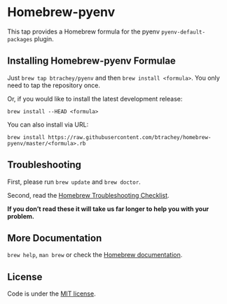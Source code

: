 # Homebrew-pyenv

This tap provides a Homebrew formula for the pyenv `pyenv-default-packages` plugin.

## Installing Homebrew-pyenv Formulae
Just `brew tap btrachey/pyenv` and then `brew install <formula>`. You only need to tap the repository once.

Or, if you would like to install the latest development release:

```
brew install --HEAD <formula>
```

You can also install via URL:

```
brew install https://raw.githubusercontent.com/btrachey/homebrew-pyenv/master/<formula>.rb
```

## Troubleshooting
First, please run `brew update` and `brew doctor`.

Second, read the [Homebrew Troubleshooting Checklist](https://github.com/Homebrew/homebrew/blob/master/share/doc/homebrew/Troubleshooting.md#troubleshooting).

**If you don’t read these it will take us far longer to help you with your problem.**

## More Documentation

`brew help`, `man brew` or check the [Homebrew documentation](https://github.com/Homebrew/homebrew/tree/master/share/doc/homebrew#readme).

## License
Code is under the [MIT license](https://github.com/btrachey/homebrew-pyenv/tree/main/LICENSE.txt).
